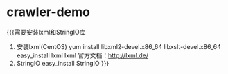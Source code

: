 # crawler-demo
{{{需要安装lxml和StringIO库
1. 安装lxml(CentOS)
yum install libxml2-devel.x86_64 libxslt-devel.x86_64
easy_install lxml
lxml 官方文档：http://lxml.de/
2. StringIO 
easy_install StringIO
}}}
